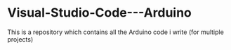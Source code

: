 # Visual-Studio-Code---Arduino  

This is a repository which contains all the Arduino code i write (for multiple projects)
